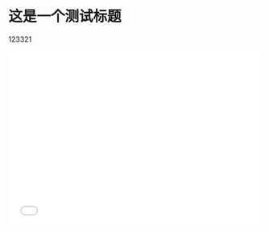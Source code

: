 # 这是一个测试标题
123321

<p>
    <div style="width:100%; height:350px;border:none;text-align:center">
		<iframe width="100%" height=350px" frameborder="0" src="comment.html"></iframe>
	</div>
</p>
















